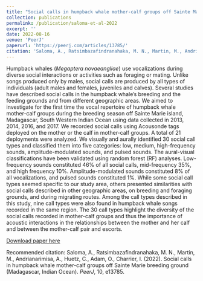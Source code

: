 ```yaml
---
title: "Social calls in humpback whale mother-calf groups off Sainte Marie breeding ground (Madagascar, Indian Ocean)"
collection: publications
permalink: /publication/saloma-et-al-2022
excerpt: ''
date: 2022-08-16
venue: 'PeerJ'
paperurl: 'https://peerj.com/articles/13785/'
citation: 'Saloma, A., Ratsimbazafindranahaka, M. N., Martin, M., Andrianarimisa, A., Huetz, C., Adam, O., Charrier, I. (2022). Social calls in humpback whale mother-calf groups off Sainte Marie breeding ground (Madagascar, Indian Ocean). <i>PeerJ</i>, 10, e13785.'
---
```

Humpback whales (<i>Megaptera novaeangliae</i>) use vocalizations during diverse social interactions or activities such as foraging or mating. Unlike songs produced only by males, social calls are produced by all types of individuals (adult males and females, juveniles and calves). Several studies have described social calls in the humpback whale’s breeding and the feeding grounds and from different geographic areas. We aimed to investigate for the first time the vocal repertoire of humpback whale mother-calf groups during the breeding season off Sainte Marie island, Madagascar, South Western Indian Ocean using data collected in 2013, 2014, 2016, and 2017. We recorded social calls using Acousonde tags deployed on the mother or the calf in mother-calf groups. A total of 21 deployments were analyzed. We visually and aurally identified 30 social call types and classified them into five categories: low, medium, high-frequency sounds, amplitude-modulated sounds, and pulsed sounds. The aural-visual classifications have been validated using random forest (RF) analyses. Low-frequency sounds constituted 46% of all social calls, mid-frequency 35%, and high frequency 10%. Amplitude-modulated sounds constituted 8% of all vocalizations, and pulsed sounds constituted 1%. While some social call types seemed specific to our study area, others presented similarities with social calls described in other geographic areas, on breeding and foraging grounds, and during migrating routes. Among the call types described in this study, nine call types were also found in humpback whale songs recorded in the same region. The 30 call types highlight the diversity of the social calls recorded in mother-calf groups and thus the importance of acoustic interactions in the relationships between the mother and her calf and between the mother-calf pair and escorts.

[Download paper here](https://peerj.com/articles/13785.pdf)

Recommended citation: Saloma, A., Ratsimbazafindranahaka, M. N., Martin, M., Andrianarimisa, A., Huetz, C., Adam, O., Charrier, I. (2022). Social calls in humpback whale mother-calf groups off Sainte Marie breeding ground (Madagascar, Indian Ocean). <i>PeerJ</i>, 10, e13785.
